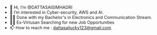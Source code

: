 - 👋 Hi, I’m @DATTASAISIMHADRI
- 👀 I’m interested in Cyber-security, AWS and AI.
- 👨‍🎓 Done with my Bachelor's in Electronics and Communication Stream.
- 👨‍💻 Ex-Virtusan Searching for new Job Opportunities
- 📫 How to reach me : dattasailucky123@gmail.com

<!---
dattalucky/dattalucky is a ✨ special ✨ repository because its `README.md` (this file) appears on your GitHub profile.
You can click the Preview link to take a look at your changes.
--->
